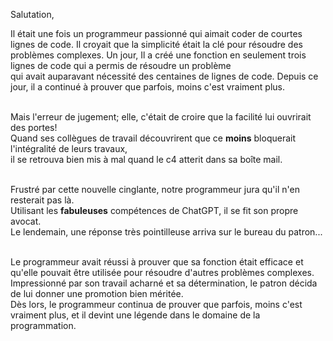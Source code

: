Salutation, <br/>

Il était une fois un programmeur passionné qui aimait coder de courtes lignes de code. 
Il croyait que la simplicité était la clé pour résoudre des problèmes complexes. Un jour, 
Il a créé une fonction en seulement trois lignes de code qui a permis de résoudre un problème 
<br/> qui avait auparavant nécessité des centaines de lignes de code. Depuis ce jour,
il a continué à prouver que parfois, moins c'est vraiment plus.

<br/> Mais l'erreur de jugement; elle, c'était de croire que la facilité lui ouvrirait des portes!
<br/> Quand ses collègues de travail découvrirent que ce __moins__ bloquerait l'intégralité de leurs travaux,
<br/> il se retrouva bien mis à mal quand le c4 atterit dans sa boîte mail.

<br/> Frustré par cette nouvelle cinglante, notre programmeur jura qu'il n'en resterait pas là.
<br/> Utilisant les __fabuleuses__ compétences de ChatGPT, il se fit son propre avocat.
<br/> Le lendemain, une réponse très pointilleuse arriva sur le bureau du patron...

</br>Le programmeur avait réussi à prouver que sa fonction était efficace et qu'elle pouvait être utilisée pour résoudre d'autres problèmes complexes.
</br>Impressionné par son travail acharné et sa détermination, le patron décida de lui donner une promotion bien méritée.
</br>Dès lors, le programmeur continua de prouver que parfois, moins c'est vraiment plus, et il devint une légende dans le domaine de la programmation.
